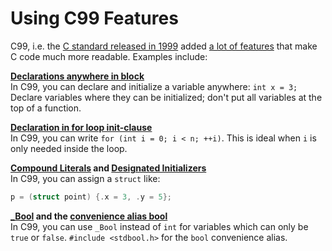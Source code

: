 # Using C99 Features

C99, i.e. the [C standard released in 1999](https://port70.net/~nsz/c/c99/n1256.html)
added [a lot of features](https://en.cppreference.com/w/c/99) that make C code much more readable.
Examples include:

**[Declarations anywhere in block](https://en.cppreference.com/w/c/language/declarations#Notes)**<br>
In C99, you can declare and initialize a variable anywhere: `int x = 3;`
Declare variables where they can be initialized; don't put all variables at the top of a function.

**[Declaration in for loop init-clause](https://en.cppreference.com/w/c/language/for)**<br>
In C99, you can write `for (int i = 0; i < n; ++i)`.
This is ideal when `i` is only needed inside the loop.

**[Compound Literals](https://en.cppreference.com/w/c/language/compound_literal) and
[Designated Initializers](https://en.cppreference.com/w/c/language/struct_initialization)**<br>
In C99, you can assign a `struct` like:
```c
p = (struct point) {.x = 3, .y = 5};
```

**[_Bool](https://en.cppreference.com/w/c/language/arithmetic_types#Boolean_type) and the
[convenience alias bool](https://en.cppreference.com/w/c/types/boolean)**<br>
In C99, you can use `_Bool` instead of `int` for variables which can only be `true` or `false`.
`#include <stdbool.h>` for the `bool` convenience alias.
